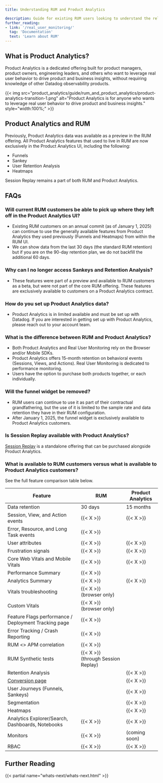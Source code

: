 ```yaml
---
title: Understanding RUM and Product Analytics

description: Guide for existing RUM users looking to understand the relationship between RUM and Product Analytics.
further_reading:
- link: '/real_user_monitoring/'
  tag: 'Documentation'
  text: 'Learn about RUM'
---
```


## What is Product Analytics?

Product Analytics is a dedicated offering built for product managers, product owners, engineering leaders, and others who want to leverage real user behavior to drive product and business insights, without requiring knowledge of other Datadog observability products.

{{< img src="product_analytics/guide/rum_and_product_analytics/product-analytics-transition-1.png" alt="Product Analytics is for anyone who wants to leverage real user behavior to drive product and business insights." style="width:100%;" >}}

## Product Analytics and RUM

Previously, Product Analytics data was available as a preview in the RUM offering. All Product Analytics features that used to live in RUM are now exclusively in the Product Analytics UI, including the following:

- Funnels
- Sankey
- User Retention Analysis
- Heatmaps

Session Replay remains a part of both RUM and Product Analytics.

## FAQs

### Will current RUM customers be able to pick up where they left off in the Product Analytics UI?

- Existing RUM customers on an annual commit (as of January 1, 2025) can continue to use the generally available features from Product Analytics they used previously (Funnels and Heatmaps) from within the RUM UI.
- We can show data from the last 30 days (the standard RUM retention) but if you are on the 90-day retention plan, we do not backfill the additional 60 days.

### Why can I no longer access Sankeys and Retention Analysis?
- These features were part of a preview and available to RUM customers as a beta, but were not part of the core RUM offering. These features are exclusively available to customers on a Product Analytics contract.

### How do you set up Product Analytics data?
- Product Analytics is in limited available and must be set up with Datadog. If you are interested in getting set up with Product Analytics, please reach out to your account team.

### What is the difference between RUM and Product Analytics?
- Both Product Analytics and Real User Monitoring rely on the Browser and/or Mobile SDKs.
- Product Analytics offers 15-month retention on behavioral events (Sessions, Views, and Actions). Real User Monitoring is dedicated to performance monitoring.
- Users have the option to purchase both products together, or each individually.

### Will the funnel widget be removed?
- RUM users can continue to use it as part of their contractual grandfathering, but the use of it is limited to the sample rate and data retention they have in their RUM configuration.
- After January 1, 2025, the funnel widget is exclusively available to Product Analytics customers.

### Is Session Replay available with Product Analytics?

[Session Replay][1] is a standalone offering that can be purchased alongside Product Analytics.

### What is available to RUM customers versus what is available to Product Analytics customers?
See the full feature comparison table below.

| Feature | RUM | Product Analytics |
|---------|-----|-------------------|
| Data retention | 30 days | 15 months |
| Session, View, and Action events | {{< X >}} |  {{< X >}} |
| Error, Resource, and Long Task events | {{< X >}} | |
| User attributes | {{< X >}} | {{< X >}} |
| Frustration signals | {{< X >}} | {{< X >}} |
| Core Web Vitals and Mobile Vitals | {{< X >}} | {{< X >}} |
| Performance Summary | {{< X >}} | |
| Analytics Summary | {{< X >}} | {{< X >}} |
| Vitals troubleshooting | {{< X >}} (browser only) | |
| Custom Vitals | {{< X >}} (browser only) | |
| Feature Flags performance / Deployment Tracking page | {{< X >}} | |
| Error Tracking / Crash Reporting | {{< X >}} | |
| RUM <> APM correlation | {{< X >}} | |
| RUM Synthetic tests | {{< X >}} (through Session Replay) | |
| Retention Analysis | | {{< X >}} |
| [Conversion page][2] | | {{< X >}} |
| User Journeys (Funnels, Sankeys) | | {{< X >}} |
| Segmentation | | {{< X >}} |
| Heatmaps | | {{< X >}} |
| Analytics Explorer/Search, Dashboards, Notebooks | {{< X >}} | {{< X >}} |
| Monitors | {{< X >}} | (coming soon) |
| RBAC | {{< X >}} | {{< X >}} |

## Further Reading

{{< partial name="whats-next/whats-next.html" >}}

[1]: https://www.datadoghq.com/pricing/?product=real-user-monitoring--session-replay#products
[2]: /product_analytics/journeys/#conversion
